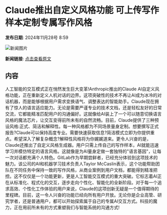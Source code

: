 # Claude推出自定义风格功能 可上传写作样本定制专属写作风格

**发布日期**: 2024年11月28号 8:59

![新闻图片](https://pic.chinaz.com/picmap/thumb/202307120853038799_0.jpg)

**新闻链接**: [点击查看原文](https://www.aibase.com/zh/news/13537)

## 内容

人工智能的交互模式正在悄然发生巨大变革!Anthropic推出的Claude AI自定义风格功能，正在重新定义人机对话的边界。这项突破性的技术不再让AI成为冰冷的对话机器，而是能够根据用户需求变换语气、调整表达的智能助手。Claude现在拥有了惊人的语言适应能力。无论是需要严谨专业的技术文档，还是轻松友好的日常交流，它都能精准匹配用户的沟通偏好。这就像给AI装上了一个可以随意切换语言风格的魔法芯片，让交互变得前所未有的自然流畅。目前，Claude提供了三种预设风格:正式、简洁和解释性。每一种风格都为不同场景量身定制。想要撰写正式报告?Claude可以保持高度专业。需要快速获取信息?简洁模式立即为你提供重点。希望深入了解复杂概念?解释性风格将为你娓娓道来。更令人兴奋的是，Claude还推出了自定义风格生成器。用户只需上传自己的写作样本，AI就能迅速学习并模仿特定的语言风格。这就像是为AI量身定做一套独特的"语言基因"，让每一次对话都充满个人特色。GitLab作为早期尝鲜者，已经充分体验到这项技术的魅力。该公司的AI和机器学习技术负责人Taylor McCaslin表示，这个功能帮助团队在不同任务中保持一致的写作风格，从商业案例到用户文档，都能得到精准把控。这不仅仅是一个功能更新，更是人工智能交互模式的重大突破。它标志着AI正在从标准化、程式化的交互，逐步走向个性化、智能化的全新阶段。对于每一个追求高效、个性化工作体验的用户来说，Claude的这项创新无疑是一个值得期待的里程碑。目前，这一令人兴奋的功能已经向所有用户开放。无论你是企业高管、研究学者，还是普通用户，都可以开始探索属于自己的专属AI交互方式。科技的魔力，正在用前所未有的方式重塑我们与智能系统的沟通方式!

